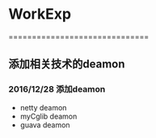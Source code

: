 # WorkExp
==============================

## 添加相关技术的deamon

### 2016/12/28 添加deamon

- netty deamon
- myCglib deamon
- guava deamon




